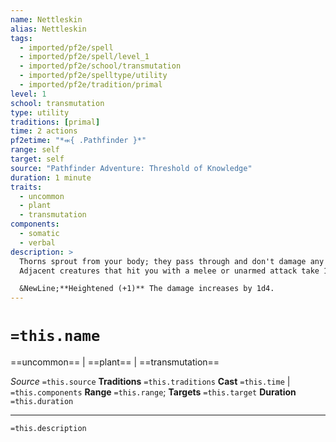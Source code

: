 ```yaml
---
name: Nettleskin
alias: Nettleskin
tags:
  - imported/pf2e/spell
  - imported/pf2e/spell/level_1
  - imported/pf2e/school/transmutation
  - imported/pf2e/spelltype/utility
  - imported/pf2e/tradition/primal
level: 1
school: transmutation
type: utility
traditions: [primal]
time: 2 actions
pf2etime: "*⬺{ .Pathfinder }*"
range: self
target: self
source: "Pathfinder Adventure: Threshold of Knowledge"
duration: 1 minute
traits:
  - uncommon
  - plant
  - transmutation
components:
  - somatic
  - verbal
description: >
  Thorns sprout from your body; they pass through and don't damage any clothing or armor you wear.
  Adjacent creatures that hit you with a melee or unarmed attack take 1d4 piercing damage as the nettles jab them and break off. Each time a creature takes damage in this way, nettleskin's duration decreases by 1 round.

  &NewLine;**Heightened (+1)** The damage increases by 1d4.
---
```

# `=this.name`
==uncommon== | ==plant== | ==transmutation==

*Source* `=this.source`
**Traditions** `=this.traditions`
**Cast** `=this.time` | `=this.components`
**Range** `=this.range`; **Targets** `=this.target`
**Duration** `=this.duration`

***
`=this.description`
